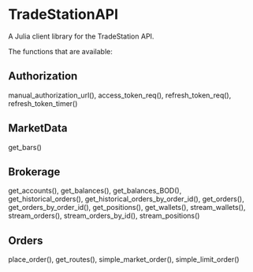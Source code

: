 # TradeStationAPI

A Julia client library for the TradeStation API.

The functions that are available:

## Authorization

manual_authorization_url(), access_token_req(), refresh_token_req(), refresh_token_timer()

## MarketData

get_bars()

## Brokerage

get_accounts(), get_balances(), get_balances_BOD(), get_historical_orders(), get_historical_orders_by_order_id(), get_orders(), get_orders_by_order_id(), get_positions(), get_wallets(), stream_wallets(), stream_orders(), stream_orders_by_id(), stream_positions()

## Orders

place_order(), get_routes(), simple_market_order(), simple_limit_order()